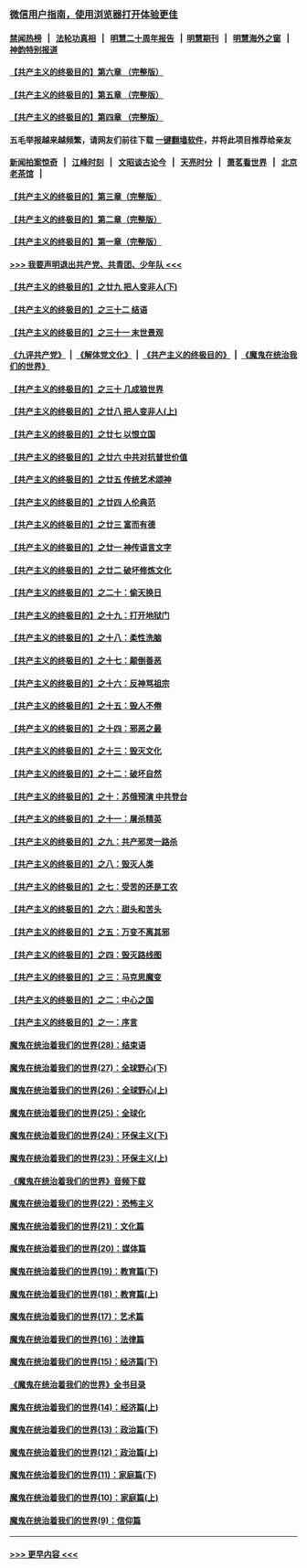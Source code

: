 ### [微信用户指南，使用浏览器打开体验更佳](https://github.com/gfw-breaker/banned-news1/blob/master/indexes/wechat-guide.md?t=0)
#### [禁闻热榜](热点新闻.md?t=0)  &nbsp;&nbsp;|&nbsp;&nbsp; [法轮功真相](https://github.com/gfw-breaker/truth/blob/master/README.md?t=0) &nbsp;&nbsp;|&nbsp;&nbsp; [明慧二十周年报告](https://github.com/gfw-breaker/mh-reports/blob/master/README.md?t=0) &nbsp;&nbsp;|&nbsp;&nbsp;[明慧期刊](https://github.com/gfw-breaker/mh-qikan) &nbsp;&nbsp;|&nbsp;&nbsp; [明慧海外之窗](https://github.com/gfw-breaker/mh-news/blob/master/README.md?t=0) &nbsp;&nbsp;|&nbsp;&nbsp; [神韵特别报道](https://github.com/gfw-breaker/mh-news/blob/master/shenyun.md?t=0)
#### [【共产主义的终极目的】第六章 （完整版）](../pages/nsc422/n11428913.md?t=02142311) 
#### [【共产主义的终极目的】第五章 （完整版）](../pages/nsc422/n11428912.md?t=02142311) 
#### [【共产主义的终极目的】第四章 （完整版）](../pages/nsc422/n11428907.md?t=02142311) 
#### 五毛举报越来越频繁，请网友们前往下载 [一键翻墙软件](https://github.com/gfw-breaker/ssr-accounts)，并将此项目推荐给亲友
#### [新闻拍案惊奇](https://github.com/gfw-breaker/banned-news1/blob/master/pages/link4.md) &nbsp;&nbsp;|&nbsp;&nbsp; [江峰时刻](https://github.com/gfw-breaker/banned-news1/blob/master/pages/link4.md) &nbsp;&nbsp;|&nbsp;&nbsp; [文昭谈古论今](https://github.com/gfw-breaker/banned-news1/blob/master/pages/link4.md) &nbsp;&nbsp;|&nbsp;&nbsp; [天亮时分](https://github.com/gfw-breaker/banned-news1/blob/master/pages/link4.md) &nbsp;&nbsp;|&nbsp;&nbsp; [萧茗看世界](https://github.com/gfw-breaker/banned-news1/blob/master/pages/link4.md) &nbsp;&nbsp;|&nbsp;&nbsp; [北京老茶馆](https://github.com/gfw-breaker/banned-news1/blob/master/pages/link4.md) &nbsp;&nbsp;|&nbsp;&nbsp; 
#### [【共产主义的终极目的】第三章（完整版）](../pages/nsc422/n11428848.md?t=02142311) 
#### [【共产主义的终极目的】第二章（完整版）](../pages/nsc422/n11428831.md?t=02142311) 
#### [【共产主义的终极目的】第一章（完整版）](../pages/nsc422/n11417651.md?t=02142311) 
#### [>>> 我要声明退出共产党、共青团、少年队 <<<](https://github.com/begood0513/goodnews/blob/master/quit/letter.md) 
#### [【共产主义的终极目的】之廿九 把人变非人(下)](../pages/nsc422/n11344140.md?t=02142311) 
#### [【共产主义的终极目的】之三十二 结语](../pages/nsc422/n11360535.md?t=02142311) 
#### [【共产主义的终极目的】之三十一 末世景观](../pages/nsc422/n11351129.md?t=02142311) 
#### [《九评共产党》](https://github.com/begood0513/9ping.md/blob/master/README.md) &nbsp;|&nbsp; [《解体党文化》](../../../../jtdwh.md/blob/master/README.md)  &nbsp;|&nbsp; [《共产主义的终极目的》](../../../../gczydzjmd.md/blob/master/README.md) &nbsp;|&nbsp; [《魔鬼在统治我们的世界》](../../../../mgztzwmdsj.md/blob/master/README.md) 
#### [【共产主义的终极目的】之三十 几成狼世界](../pages/nsc422/n11348280.md?t=02142311) 
#### [【共产主义的终极目的】之廿八 把人变非人(上)](../pages/nsc422/n11340492.md?t=02142311) 
#### [【共产主义的终极目的】之廿七 以恨立国](../pages/nsc422/n11336944.md?t=02142311) 
#### [【共产主义的终极目的】之廿六 中共对抗普世价值](../pages/nsc422/n11324785.md?t=02142311) 
#### [【共产主义的终极目的】之廿五 传统艺术颂神](../pages/nsc422/n11296396.md?t=02142311) 
#### [【共产主义的终极目的】之廿四 人伦典范](../pages/nsc422/n11296397.md?t=02142311) 
#### [【共产主义的终极目的】之廿三 富而有德](../pages/nsc422/n11283598.md?t=02142311) 
#### [【共产主义的终极目的】之廿一 神传语言文字](../pages/nsc422/n11263265.md?t=02142311) 
#### [【共产主义的终极目的】之廿二 破坏修炼文化](../pages/nsc422/n11245728.md?t=02142311) 
#### [【共产主义的终极目的】之二十：偷天换日](../pages/nsc422/n11238846.md?t=02142311) 
#### [【共产主义的终极目的】之十九：打开地狱门](../pages/nsc422/n11206376.md?t=02142311) 
#### [【共产主义的终极目的】之十八：柔性洗脑](../pages/nsc422/n11199994.md?t=02142311) 
#### [【共产主义的终极目的】之十七：颠倒善恶](../pages/nsc422/n11179782.md?t=02142311) 
#### [【共产主义的终极目的】之十六：反神骂祖宗](../pages/nsc422/n11166798.md?t=02142311) 
#### [【共产主义的终极目的】之十五：毁人不倦](../pages/nsc422/n11166792.md?t=02142311) 
#### [【共产主义的终极目的】之十四：邪恶之最](../pages/nsc422/n11150249.md?t=02142311) 
#### [【共产主义的终极目的】之十三：毁灭文化](../pages/nsc422/n11135227.md?t=02142311) 
#### [【共产主义的终极目的】之十二：破坏自然](../pages/nsc422/n11135214.md?t=02142311) 
#### [【共产主义的终极目的】之十：苏俄预演 中共登台](../pages/nsc422/n11118424.md?t=02142311) 
#### [【共产主义的终极目的】之十一：屠杀精英](../pages/nsc422/n11118442.md?t=02142311) 
#### [【共产主义的终极目的】之九：共产邪灵一路杀](../pages/nsc422/n11114139.md?t=02142311) 
#### [【共产主义的终极目的】之八：毁灭人类](../pages/nsc422/n11108503.md?t=02142311) 
#### [【共产主义的终极目的】之七：受苦的还是工农](../pages/nsc422/n11101809.md?t=02142311) 
#### [【共产主义的终极目的】之六：甜头和苦头](../pages/nsc422/n11096971.md?t=02142311) 
#### [【共产主义的终极目的】之五：万变不离其邪](../pages/nsc422/n11091285.md?t=02142311) 
#### [【共产主义的终极目的】之四：毁灭路线图](../pages/nsc422/n11086284.md?t=02142311) 
#### [【共产主义的终极目的】之三：马克思魔变](../pages/nsc422/n11061941.md?t=02142311) 
#### [【共产主义的终极目的】之二：中心之国](../pages/nsc422/n11047728.md?t=02142311) 
#### [【共产主义的终极目的】之一：序言](../pages/nsc422/n11086077.md?t=02142311) 
#### [魔鬼在统治着我们的世界(28)：结束语](../pages/nsc422/n10936246.md?t=02142311) 
#### [魔鬼在统治着我们的世界(27)：全球野心(下)](../pages/nsc422/n10928319.md?t=02142311) 
#### [魔鬼在统治着我们的世界(26)：全球野心(上)](../pages/nsc422/n10900318.md?t=02142311) 
#### [魔鬼在统治着我们的世界(25)：全球化](../pages/nsc422/n10788205.md?t=02142311) 
#### [魔鬼在统治着我们的世界(24)：环保主义(下)](../pages/nsc422/n10695307.md?t=02142311) 
#### [魔鬼在统治着我们的世界(23)：环保主义(上)](../pages/nsc422/n10688613.md?t=02142311) 
#### [《魔鬼在统治着我们的世界》音频下载](../pages/nsc422/n10635553.md?t=02142311) 
#### [魔鬼在统治着我们的世界(22)：恐怖主义](../pages/nsc422/n10614727.md?t=02142311) 
#### [魔鬼在统治着我们的世界(21)：文化篇](../pages/nsc422/n10597706.md?t=02142311) 
#### [魔鬼在统治着我们的世界(20)：媒体篇](../pages/nsc422/n10586579.md?t=02142311) 
#### [魔鬼在统治着我们的世界(19)：教育篇(下)](../pages/nsc422/n10564808.md?t=02142311) 
#### [魔鬼在统治着我们的世界(18)：教育篇(上)](../pages/nsc422/n10526970.md?t=02142311) 
#### [魔鬼在统治着我们的世界(17)：艺术篇](../pages/nsc422/n10499093.md?t=02142311) 
#### [魔鬼在统治着我们的世界(16)：法律篇](../pages/nsc422/n10485969.md?t=02142311) 
#### [魔鬼在统治着我们的世界(15)：经济篇(下)](../pages/nsc422/n10469975.md?t=02142311) 
#### [《魔鬼在统治着我们的世界》全书目录](../pages/nsc422/n10464261.md?t=02142311) 
#### [魔鬼在统治着我们的世界(14)：经济篇(上)](../pages/nsc422/n10457370.md?t=02142311) 
#### [魔鬼在统治着我们的世界(13)：政治篇(下)](../pages/nsc422/n10448270.md?t=02142311) 
#### [魔鬼在统治着我们的世界(12)：政治篇(上)](../pages/nsc422/n10444576.md?t=02142311) 
#### [魔鬼在统治着我们的世界(11)：家庭篇(下)](../pages/nsc422/n10440961.md?t=02142311) 
#### [魔鬼在统治着我们的世界(10)：家庭篇(上)](../pages/nsc422/n10435448.md?t=02142311) 
#### [魔鬼在统治着我们的世界(9)：信仰篇](../pages/nsc422/n10432159.md?t=02142311) 

----
#### [ >>> 更早内容 <<< ](../indexes/nsc422-earlier.md)
